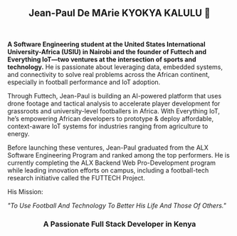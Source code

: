 <h2 align="center">Jean-Paul De MArie KYOKYA KALULU 👋</h2></br>

<b>A Software Engineering student at the United States International University-Africa (USIU) in Nairobi and the founder of Futtech and Everything IoT—two ventures at the intersection of sports and technology.</b>
He is passionate about leveraging data, embedded systems, and connectivity to solve real problems across the African continent, especially in football performance and IoT adoption.</br>

Through Futtech, Jean-Paul is building an AI-powered platform that uses drone footage and tactical analysis to accelerate player development for grassroots and university-level footballers in Africa. With Everything IoT, he’s empowering African developers to prototype & deploy affordable, context-aware IoT systems for industries ranging from agriculture to energy.</br>

Before launching these ventures, Jean-Paul graduated from the ALX Software Engineering Program and ranked among the top performers. He is currently completing the ALX Backend Web Pro-Development program while leading innovation efforts on campus, including a football-tech research initiative called the FUTTECH Project.</br>

His Mission:</br>

<p><em>"To Use Football And Technology To Better His Life And Those Of Others."</em></p>

<h3 align="center">A Passionate Full Stack Developer in Kenya</h3>
